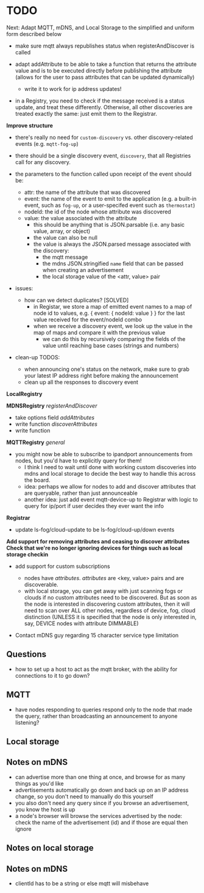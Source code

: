 # TODO

Next: Adapt MQTT, mDNS, and Local Storage to the simplified and uniform form described below
- make sure mqtt always republishes status when registerAndDiscover is called
- adapt addAttribute to be able to take a function that returns the attribute value and is to be executed directly before publishing the attribute (allows for the user to pass attributes that can be updated dynamically)
    - write it to work for ip address updates!

- in a Registry, you need to check if the message received is a status update, and treat these differently. Otherwise, all other discoveries are treated exactly the same: just emit them to the Registrar.

**Improve structure**
- there's really no need for `custom-discovery` vs. other discovery-related events (e.g. `mqtt-fog-up`)
- there should be a single discovery event, `discovery`, that all Registries call for any discovery.
- the parameters to the function called upon receipt of the event should be:
    - attr: the name of the attribute that was discovered
    - event: the name of the event to emit to the application (e.g. a built-in event, such as `fog-up`, or a user-specifed event such as `thermostat`)
    - nodeId: the id of the node whose attribute was discovered
    - value: the value associated with the attribute
        - this should be anything that is JSON.parsable (i.e. any basic value, array, or object)
        - the value can also be null
        - the value is always the JSON.parsed message associated with the discovery:
            - the mqtt message
            - the mdns JSON.stringified `name` field that can be passed when creating an advertisement
            - the local storage value of the <attr, value> pair

- issues:
    - how can we detect duplicates? [SOLVED]
        - in Registar, we store a map of emitted event names to a map of node id to values, e.g.
            {
                event: {
                    nodeId: value
                }
            }
          for the last value received for the event/nodeId combo
        - when we receive a discovery event, we look up the value in the map of maps and compare it with the previous value
            - we can do this by recursively comparing the fields of the value until reaching base cases (strings and numbers)

- clean-up TODOS:
    - when announcing one's status on the network, make sure to grab your latest IP address right before making the announcement
    - clean up all the responses to discovery event

**LocalRegistry**

**MDNSRegistry**
*registerAndDiscover*
- take options field
*addAttributes*
- write function
*discoverAttributes*
- write function

**MQTTRegistry**
*general*
- you might now be able to subscribe to ipandport announcements from nodes, but you'd have to explicitly query for them!
    - I think I need to wait until done with working custom discoveries into mdns and local storage to decide the best way to handle this across the board.
    - idea: perhaps we allow for nodes to add and discover attributes that are queryable, rather than just announceable
    - another idea: just add event mqtt-device-up to Registrar with logic to query for ip/port if user decides they ever want the info

**Registrar**
- update ls-fog/cloud-update to be ls-fog/cloud-up/down events

**Add support for removing attributes and ceasing to discover attributes**
**Check that we're no longer ignoring devices for things such as local storage checkin**

- add support for custom subscriptions
    - nodes have _attributes_. _attributes_ are <key, value> pairs and are discoverable.
    - with local storage, you can get away with just scanning fogs or clouds if no custom attributes need to be discovered. But as soon as the node is interested in discovering custom attributes, then it will need to scan over ALL other nodes, regardless of device, fog, cloud distinction (UNLESS it is specified that the node is only interested in, say, DEVICE nodes with attribute DIMMABLE)

- Contact mDNS guy regarding 15 character service type limitation

## Questions
- how to set up a host to act as the mqtt broker, with the ability for connections to it to go down?

## MQTT
- have nodes responding to queries respond only to the node that made the query, rather than broadcasting an announcement to anyone listening?

## Local storage

## Notes on mDNS
- can advertise more than one thing at once, and browse for as many things as you'd like
- advertisements automatically go down and back up on an IP address change, so you don't need to manually do this yourself
- you also don't need any query since if you browse an advertisement, you know the host is up
- a node's browser will browse the services advertised by the node: check the name of the advertisement (id) and if those are equal then ignore

## Notes on local storage

## Notes on mDNS
- clientId has to be a string or else mqtt will misbehave
